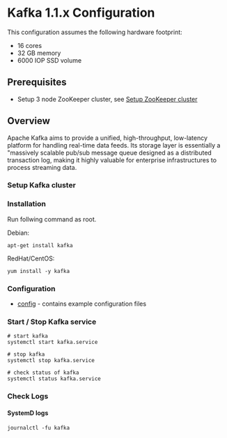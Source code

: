 # Kafka  1.1.x Configuration

This configuration assumes the following hardware footprint:

- 16 cores
- 32 GB memory
- 6000 IOP SSD volume

## Prerequisites

- Setup 3 node ZooKeeper cluster, see [Setup ZooKeeper cluster](../zookeeper/README.md)

## Overview

Apache Kafka aims to provide a unified, high-throughput, low-latency platform for handling real-time data feeds. Its storage layer is essentially a "massively scalable pub/sub message queue designed as a distributed transaction log, making it highly valuable for enterprise infrastructures to process streaming data.

### Setup Kafka cluster

### Installation

Run follwing command as root. 

Debian:
```
apt-get install kafka
```

RedHat/CentOS:
```
yum install -y kafka
```

### Configuration

- [config](config) - contains example configuration files

### Start / Stop Kafka service

```
# start kafka
systemctl start kafka.service

# stop kafka
systemctl stop kafka.service

# check status of kafka
systemctl status kafka.service
```

### Check Logs

#### SystemD logs

```
journalctl -fu kafka
```
